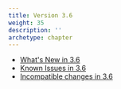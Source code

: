 ```yaml
---
title: Version 3.6
weight: 35
description: ''
archetype: chapter
---
```

- [What's New in 3.6](whats-new-in-3-6.md)
- [Known Issues in 3.6](known-issues-in-3-6.md)
- [Incompatible changes in 3.6](incompatible-changes-in-3-6.md)
